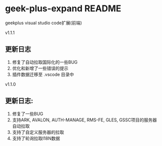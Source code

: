 # geek-plus-expand README

geekplus visual studio code扩展(前端)  

v1.1.1
## 更新日志
1. 修复了自动拉取国际化的一些BUG
2. 优化和新增了一些错误的提示
3. 插件数据迁移至 .vscode 目录中


v1.1.0
## 更新日志:
1. 修复了一些BUG
2. 支持ARK, AVALON, AUTH-MANAGE, RMS-FE, GLES, GSSC项目的服务器自动拉取
3. 支持了自定义服务器的拉取
4. 支持了轮询拉取I18N数据